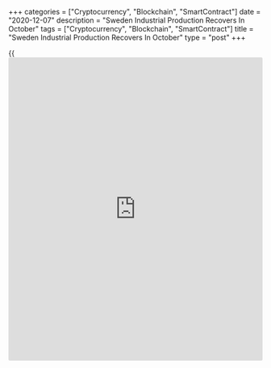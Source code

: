 +++
categories = ["Cryptocurrency", "Blockchain", "SmartContract"]
date = "2020-12-07"
description = "Sweden Industrial Production Recovers In October"
tags = ["Cryptocurrency", "Blockchain", "SmartContract"]
title = "Sweden Industrial Production Recovers In October"
type = "post"
+++

{{<iframe id="large-banner" src="https://www.bounty.group/#slide=18.0" width="100%" height="600" scrolling="no" style="border: 0px solid rgb(216, 221, 230); border-radius: 3px;">}}

Sweden's industrial production grew in October after falling in the
previous month, data from Statistics Sweden showed on Monday.

Industrial production gained a [calendar](https://www.fintechee.com/web-trader/)-adjusted 0.4 percent year-on-
year in October, after 2.1 percent decline in September. In August,
output rose 0.2 percent.

The overall private sector output fell 1.7 percent year-on-year in
October, following a 3.3 percent decrease in the previous month.

The largest upward contribution to total private sector development came
from petroleum products, by 139.3 percent year-on-year in October.

Services output fell 2.6 percent yearly in October.

On a month-on-month basis, industrial production increased 1.9 percent
in October, after a 2.5 percent fall in the prior month.

The total private sector output rose 1.3 percent from the previous
month.

Manufacturing output grew 1.8 percent monthly in October, after a 2.7
percent decrease in the previous month.

Separate data from the statistical office revealed that a [calendar](https://www.fintechee.com/web-trader/)
adjusted industrial orders rose 1.3 annually in October.

Orders received from the domestic market decreased 2.0 percent in
October, while those from foreign [markets][1] rose 3.4 percent.

On a month-on-month basis, industrial orders rose a seasonally adjusted
1.3 percent in October.

For comments and feedback [contact](https://www.playgroundfx.com/contact/): editorial@rtt[news](https://www.letsplayfx.com/blog/forex-news-website/).com

[Economic News][2]

 **What parts of the world are seeing the best (and worst) economic
performances lately? Click[here][3] to check out our [Econ Scorecard][3]
and find out! See up-to-the-moment [ranking](https://www.playgroundfx.com/blog/crypto-exchange-ranking/)s for the best and worst
performers in [GDP][4], [unemployment rate][5], [inflation][3] and much
more.**

   1. www.rtt[news](https://www.letsplayfx.com/blog/forex-news-website/).com/Content/Markets.aspx
   2. www.rtt[news](https://www.letsplayfx.com/blog/forex-news-website/).com/Content/EconomicNews.aspx
   3. www.rtt[news](https://www.letsplayfx.com/blog/forex-news-website/).com/economic-scorecard/world-rank/CPI/highest-performance.aspx
   4. www.rtt[news](https://www.letsplayfx.com/blog/forex-news-website/).com/economic-scorecard/world-rank/GDP/highest-performance.aspx
   5. www.rtt[news](https://www.letsplayfx.com/blog/forex-news-website/).com/economic-scorecard/world-rank/unemployment-rate/lowest-performance.aspx
